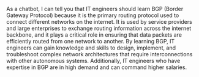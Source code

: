 As a chatbot, I can tell you that IT engineers should learn BGP (Border Gateway Protocol) because it is the primary routing protocol used to connect different networks on the internet. It is used by service providers and large enterprises to exchange routing information across the internet backbone, and it plays a critical role in ensuring that data packets are efficiently routed from one network to another. By learning BGP, IT engineers can gain knowledge and skills to design, implement, and troubleshoot complex network architectures that require interconnections with other autonomous systems. Additionally, IT engineers who have expertise in BGP are in high demand and can command higher salaries.

